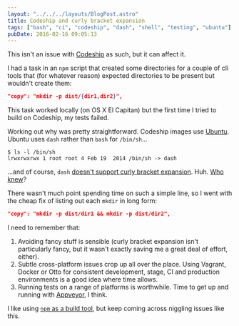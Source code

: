 ```yaml
---
layout: "../../../layouts/BlogPost.astro"
title: Codeship and curly bracket expansion
tags: ["bash", "ci", "codeship", "dash", "shell", "testing", "ubuntu"]
pubDate: 2016-02-16 09:05:13
---
```


This isn't an issue with [Codeship](https://codeship.com/) as such, but it can affect it.

I had a task in an `npm` script that created some directories for a couple of cli tools that (for whatever reason) expected directories to be present but wouldn't create them:

```json
"copy": "mkdir -p dist/{dir1,dir2}",
```

This task worked locally (on OS X El Capitan) but the first time I tried to build on Codeship, my tests failed.

Working out why was pretty straightforward. Codeship images use [Ubuntu](https://codeship.com/documentation/security/vm-and-Infrastructure/). Ubuntu uses `dash` rather than `bash` for `/bin/sh`…

```shell
$ ls -l /bin/sh
lrwxrwxrwx 1 root root 4 Feb 19  2014 /bin/sh -> dash
```

…and of course, `dash` [doesn't support curly bracket expansion](https://lwn.net/Articles/343924/). Huh. [Who knew](http://ubuntuforums.org/showthread.php?t=1535185)?

There wasn't much point spending time on such a simple line, so I went with the cheap fix of listing out each `mkdir` in long form:

```json
"copy": "mkdir -p dist/dir1 && mkdir -p dist/dir2",
```

I need to remember that:

1. Avoiding fancy stuff is sensible (curly bracket expansion isn't particularly fancy, but it wasn't exactly saving me a great deal of effort, either).
2. Subtle cross-platform issues crop up all over the place. Using Vagrant, Docker or Otto for consistent development, stage, CI and production environments is a good idea where time allows.
3. Running tests on a range of platforms is worthwhile. Time to get up and running with [Appveyor](http://www.appveyor.com/), I think.

I like using [`npm` as a build tool](http://blog.keithcirkel.co.uk/how-to-use-npm-as-a-build-tool/), but keep coming across niggling issues like this.
